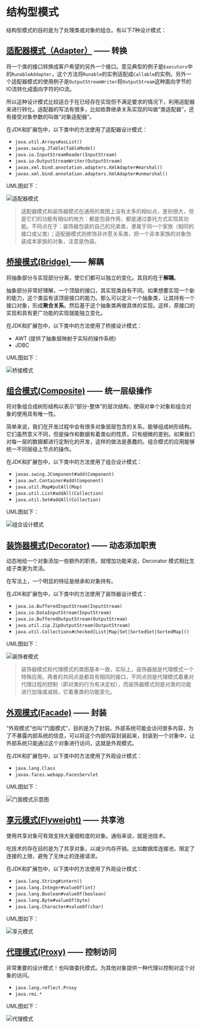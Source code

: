 # 结构型模式
结构型模式的目的是为了处理类或对象的组合。有以下7种设计模式：

##  [适配器模式（Adapter）](./Adapter.md) —— 转换
将一个类的接口转换成客户希望的另外一个接口。意见典型的例子是`Executors`中的`RunableAddapter`，这个方法将`Runable`的实例适配成`Callable`的实例。另外一个适配器模式的使用例子是`OutputStreamWriter`将`OutputStream`这种面向字节的IO流转化成面向字符的IO流。

所以这种设计模式比较适合于在已经存在实现但不满足要求的情况下，利用适配器来进行转化。适配器的写法有很多，比如依靠继承关系实现的叫做“类适配器”，还有接受对象参数的叫做“对象适配器”。


在JDK和扩展包中，以下类中的方法使用了适配器设计模式：
* `java.util.Arrays#asList()`
* `javax.swing.JTable(TableModel)`
* `java.io.InputStreamReader(InputStream)`
* `java.io.OutputStreamWriter(OutputStream)`
* `javax.xml.bind.annotation.adapters.XmlAdapter#marshal()`
* `javax.xml.bind.annotation.adapters.XmlAdapter#unmarshal()`

UML图如下：

![适配器模式](https://ws4.sinaimg.cn/large/006tNbRwly1fx26558flgj30w40f0gm9.jpg)

> 适配器模式和装饰器模式在通用的类图上没有太多的相似点，差别很大，但是它们的功能有相似的地方：都是包装作用，都是通过委托方式实现其功能。不同点在于：装饰器包装的自己的兄弟类，隶属于同一个家族（相同的接口或父类）；适配器模式则修饰非许愿关系类，把一个非本家族的对象伪装成本家族的对象，注意是伪装。

## [桥接模式(Bridge) ](./Bridge.md)—— 解耦
将抽象部分与实现部分分离，使它们都可以独立的变化。其目的在于**解耦**。

抽象部分非常好理解，一个顶层的接口，其实现类自有不同。如果想要实现一个新的能力，这个类监有该顶层接口的能力。那么可以定义一个抽象类，让其持有一个接口对象，形成**聚合关系**。然后基于这个抽象类再做具体的实现。这样，原接口的实现和具有更广功能的实现就能独立变化。

在JDK和扩展包中，以下类中的方法使用了桥接设计模式：

* AWT (提供了抽象层映射于实际的操作系统)
* JDBC

UML图如下：

![桥接模式](https://ws4.sinaimg.cn/large/006tNc79gy1ftix9kmbboj30f2077jro.jpg)

## [组合模式(Composite)](./Composite.md) —— 统一层级操作
将对象组合成树形结构以表示“部分-整体”的层次结构，使得对单个对象和组合对象的使用具有唯一性。

简单来说，我们在开发过程中会有很多对象层层包含的关系，能够组成树形结构，它们虽然意义不同，但是操作和数据有着类似的性质，只有细微的差别。如果我们对每一层的数据都进行定制化的开发，这样的做法是愚蠢的。组合模式的应用能够统一不同层级上节点的操作。

在JDK和扩展包中，以下类中的方法使用了组合设计模式：

* `javax.swing.JComponent#add(Component)`
* `java.awt.Container#add(Component)`
* `java.util.Map#putAll(Map)`
* `java.util.List#addAll(Collection)`
* `java.util.Set#addAll(Collection)`

UML图如下：

![组合设计模式](https://ws1.sinaimg.cn/large/006tNbRwly1fx26aspk83j30pq0j4dgp.jpg)


## [装饰器模式(Decorator)](./Decorator.md) —— 动态添加职责
动态地给一个对象添加一些额外的职责。就增加功能来说，Decorator 模式相比生成子类更为灵活。

在写法上，一个明显的特征是继承和对象持有。

在JDK和扩展包中，以下类中的方法使用了装饰器设计模式：


* `java.io.BufferedInputStream(InputStream)`
* `java.io.DataInputStream(InputStream)`
* `java.io.BufferedOutputStream(OutputStream)`
* `java.util.zip.ZipOutputStream(OutputStream)`
* `java.util.Collections#checked[List|Map|Set|SortedSet|SortedMap]()`

UML图如下：

![装饰者模式](https://ws1.sinaimg.cn/large/006tNbRwly1fx41j36e1oj30eo0dogmc.jpg)

> 装饰器模式和代理模式的类图基本一致，实际上，装饰器就是代理模式一个特殊应用。两者的共同点是都具有相同的接口，不同点则是代理模式着重对代理过程的控制（即对类的行为有决定权），而装饰器模式则是对类的功能进行加强或减弱，它着重类的功能变化。

## [外观模式(Facade)](./Facade.md) —— 封装
“外观模式”也叫“门面模式”，目的是为了封装。外部系统可能会访问很多内容，为了不暴露内部系统的信息，可以将这个内部内容封装起来，封装到一个对象中，让外部系统只能通过这个对象进行访问，这就是外观模式。

在JDK和扩展包中，以下类中的方法使用了外观设计模式：

* `java.lang.Class`
* `javax.faces.webapp.FacesServlet`

UML图如下：

![门面模式示意图](https://ws2.sinaimg.cn/large/006tKfTcgy1ftj3h9nxxcj30eo0fgmz0.jpg)

## [享元模式(Flyweight)](./Flyweight.md) —— 共享池
使用共享对象可有效支持大量细粒度的对象。通俗来说，就是池技术。

吃技术的存在目的是为了共享对象，以减少内存开销。比如数据库连接池，限定了连接的上限，避免了无休止的连接请求。

在JDK和扩展包中，以下类中的方法使用了外观设计模式：
* `java.lang.String#intern()`
* `java.lang.Integer#valueOf(int)`
* `java.lang.Boolean#valueOf(boolean)`
* `java.lang.Byte#valueOf(byte)`
* `java.lang.Character#valueOf(char)`

UML图如下：

![享元模式](https://ws4.sinaimg.cn/large/006tNbRwly1fx26dn4xnlj30k50bbq3u.jpg)

## [代理模式(Proxy)](./Proxy.md) —— 控制访问
非常重要的设计模式！也叫做委托模式。为其他对象提供一种代理以控制对这个对象的访问。

* `java.lang.reflect.Proxy`
* `java.rmi.*`

UML图如下：

![代理模式](http://ww1.sinaimg.cn/large/006rMFVegy1fdpnfxbh3oj30j60ayglq.jpg)
